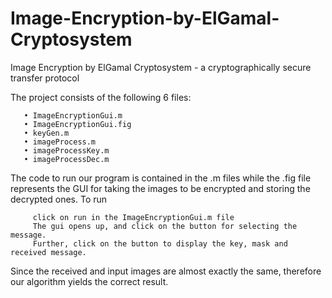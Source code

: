 # Image-Encryption-by-ElGamal-Cryptosystem
Image Encryption by ElGamal Cryptosystem - a cryptographically secure transfer protocol

The project consists of the following 6 files:

       • ImageEncryptionGui.m
       • ImageEncryptionGui.fig 
       • keyGen.m
       • imageProcess.m
       • imageProcessKey.m
       • imageProcessDec.m

The code to run our program is contained in the .m files while the .fig file represents the GUI for taking the images to be encrypted and storing the decrypted ones.
To run

         click on run in the ImageEncryptionGui.m file
         The gui opens up, and click on the button for selecting the message.
         Further, click on the button to display the key, mask and received message.
     
Since the received and input images are almost exactly the same, therefore our algorithm yields the correct result.
     
